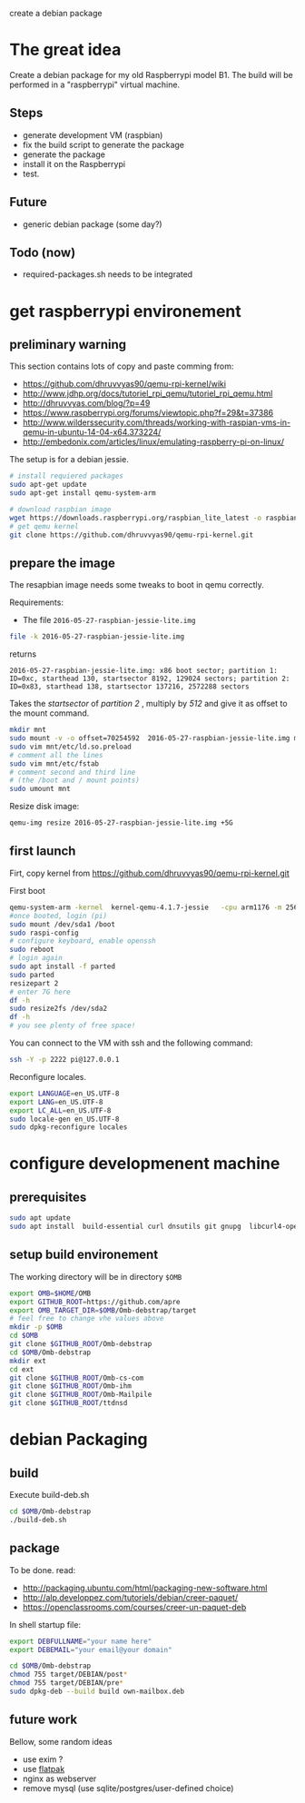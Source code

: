 create a debian package

# The great idea

Create a debian package for my old Raspberrypi model B1.
The build will be performed in a "raspberrypi" virtual machine.

## Steps

* generate development VM (raspbian)
* fix the build script to generate the package
* generate the package
* install it on the Raspberrypi
* test.

## Future

* generic debian package (some day?)

## Todo (now)

* required-packages.sh needs to be integrated


# get raspberrypi environement

## preliminary warning
This section contains lots of copy and paste comming from:
* https://github.com/dhruvvyas90/qemu-rpi-kernel/wiki
* http://www.jdhp.org/docs/tutoriel_rpi_qemu/tutoriel_rpi_qemu.html
* http://dhruvvyas.com/blog/?p=49
* https://www.raspberrypi.org/forums/viewtopic.php?f=29&t=37386
* http://www.wilderssecurity.com/threads/working-with-raspian-vms-in-qemu-in-ubuntu-14-04-x64.373224/
* http://embedonix.com/articles/linux/emulating-raspberry-pi-on-linux/


The setup is for a debian jessie.

```bash
# install requiered packages
sudo apt-get update
sudo apt-get install qemu-system-arm
```


```bash
# download raspbian image
wget https://downloads.raspberrypi.org/raspbian_lite_latest -o raspbian_lite_latest.zip
# get qemu kernel
git clone https://github.com/dhruvvyas90/qemu-rpi-kernel.git
```


## prepare the image
The resapbian image needs some tweaks to boot in qemu correctly.

Requirements:
* The file `2016-05-27-raspbian-jessie-lite.img`

```bash
file -k 2016-05-27-raspbian-jessie-lite.img 
```
returns
```
2016-05-27-raspbian-jessie-lite.img: x86 boot sector; partition 1: ID=0xc, starthead 130, startsector 8192, 129024 sectors; partition 2: ID=0x83, starthead 138, startsector 137216, 2572288 sectors
```
Takes the *startsector* of *partition 2* , multiply by *512* and give it as offset to the mount command.

```bash
mkdir mnt
sudo mount -v -o offset=70254592  2016-05-27-raspbian-jessie-lite.img mnt
sudo vim mnt/etc/ld.so.preload
# comment all the lines
sudo vim mnt/etc/fstab
# comment second and third line
# (the /boot and / mount points)
sudo umount mnt

```

Resize disk image:
```bash
qemu-img resize 2016-05-27-raspbian-jessie-lite.img +5G
```


## first launch

Firt, copy kernel from https://github.com/dhruvvyas90/qemu-rpi-kernel.git



First boot
```bash
qemu-system-arm -kernel  kernel-qemu-4.1.7-jessie   -cpu arm1176 -m 256 -M versatilepb -serial stdio -append "root=/dev/sda2 rootfstype=ext4 rw" -hda 2016-05-27-raspbian-jessie-lite.img -redir tcp:2222::22
#once booted, login (pi)
sudo mount /dev/sda1 /boot
sudo raspi-config
# configure keyboard, enable openssh
sudo reboot
# login again
sudo apt install -f parted
sudo parted
resizepart 2
# enter 7G here
df -h
sudo resize2fs /dev/sda2
df -h
# you see plenty of free space!
```

You can connect to the VM with ssh and the following command:
```bash
ssh -Y -p 2222 pi@127.0.0.1
```

Reconfigure locales.

```bash
export LANGUAGE=en_US.UTF-8
export LANG=en_US.UTF-8
export LC_ALL=en_US.UTF-8
sudo locale-gen en_US.UTF-8
sudo dpkg-reconfigure locales
```

# configure developmenent machine
## prerequisites
```bash
sudo apt update
sudo apt install  build-essential curl dnsutils git gnupg  libcurl4-openssl-dev libjpeg-dev libxml2-dev libxslt1-dev ntpdate openssh-server openssl python-dev python-jinja2 python-lxml python-pgpdump python-pip python-virtualenv rsyslog wget zlib1g-dev tmux packaging-dev lintian zsh
```
## setup build environement
The working directory will be in directory ```$OMB```

```bash
export OMB=$HOME/OMB
export GITHUB_ROOT=https://github.com/apre
export OMB_TARGET_DIR=$OMB/Omb-debstrap/target
# feel free to change vhe values above
mkdir -p $OMB
cd $OMB
git clone $GITHUB_ROOT/Omb-debstrap
cd $OMB/Omb-debstrap
mkdir ext
cd ext
git clone $GITHUB_ROOT/Omb-cs-com
git clone $GITHUB_ROOT/Omb-ihm
git clone $GITHUB_ROOT/Omb-Mailpile
git clone $GITHUB_ROOT/ttdnsd
```


# debian Packaging
## build

Execute build-deb.sh
```bash
cd $OMB/Omb-debstrap
./build-deb.sh
```



## package
To be done. read:
* http://packaging.ubuntu.com/html/packaging-new-software.html
* http://alp.developpez.com/tutoriels/debian/creer-paquet/
* https://openclassrooms.com/courses/creer-un-paquet-deb


In shell startup file:

```bash
export DEBFULLNAME="your name here"
export DEBEMAIL="your email@your domain"
```


```bash
cd $OMB/Omb-debstrap
chmod 755 target/DEBIAN/post*
chmod 755 target/DEBIAN/pre*
sudo dpkg-deb --build build own-mailbox.deb
```


## future work
Bellow, some random ideas
* use exim ?
* use [flatpak](http://flatpak.org/)
* nginx as webserver
* remove mysql (use sqlite/postgres/user-defined choice)
